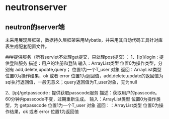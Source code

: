 neutronserver
=============
neutron的server端
-------------
未采用展现层框架，数据持久层框架采用Mybatis，并采用其自动代码工具针对库表生成配套配置文件。

###提供服务（所有servlet不处理get提交，只处理post提交）：
1、[ip]/login : 提供登陆服务
   描述：用户的注册和登陆
   输入：ArrayList类型
         位置0为操作类型，分别有 add,delete,update,query；
         位置1为一个T_user 对象
   返回：ArrayList类型
         位置0为操作结果，ok 或者 error
         位置1为返回值，add,delete,update的返回值为sql执行返回值，一般无意义；query返回值为T_user对象，无为null
         
         
         
2、[ip]/getpasscode : 提供获取passcode服务
   描述：获取用户的passcode。60分钟内passcode不变，过期重新生成。
   输入：ArrayList类型
         位置0为操作类型，为 getpasscode
         位置1为一个T_user 对象
   返回：：ArrayList类型
         位置0为操作结果，ok 或者 error
         位置1为返回值

